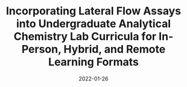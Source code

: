 ---
title: 'Incorporating Lateral Flow Assays into Undergraduate Analytical Chemistry Lab Curricula for In-Person, Hybrid, and Remote Learning Formats'
collection: publications
permalink: /publication/2022-incorporating-lateral-flow
date: 2022-01-26
venue: 'Journal of Chemical Education'
paperurl: 
link: 'https://pubs.acs.org/doi/abs/10.1021/acs.jchemed.1c00088'
code: 
github:
citation: 'Andrew G. Kantor, Thomas Foster Scherr, David W. Wright, and Susan Denise Verberne-Sutton. Incorporating Lateral Flow Assays into Undergraduate Analytical Chemistry Lab Curricula for In-Person, Hybrid, and Remote Learning Formats. Journal of Chemical Education 2022 99 (2), 902-909. DOI: 10.1021/acs.jchemed.1c00088'
undergrad: false
countries: 
    - usa
tags: 
    - diagnostics
    - education
    - mHealth
---